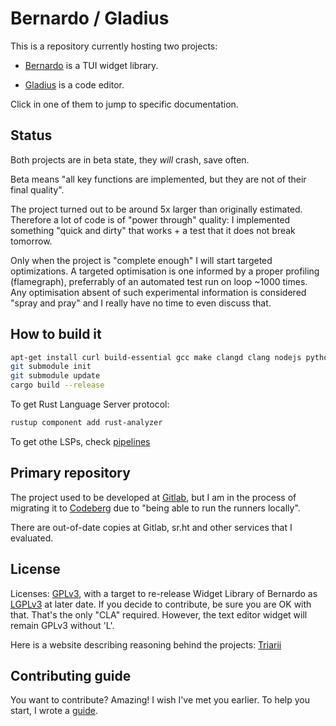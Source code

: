# Bernardo / Gladius

This is a repository currently hosting two projects:

- [Bernardo](docs/bernardo_tui/index.md) is a TUI widget library.

- [Gladius](docs/gladius/index.md) is a code editor.

Click in one of them to jump to specific documentation.

## Status

Both projects are in beta state, they *will* crash, save often.

Beta means "all key functions are implemented, but they are not of their final quality".

The project turned out to be around 5x larger than originally estimated. Therefore a lot of code is of "power through"
quality: I implemented something "quick and dirty" that works + a test that it does not break tomorrow.

Only when the project is "complete enough" I will start targeted optimizations. A targeted optimisation is one informed
by a proper profiling (flamegraph), preferrably of an automated test run on loop ~1000 times. Any optimisation absent of
such experimental information is considered "spray and pray" and I really have no time to even discuss that.

## How to build it

```bash
apt-get install curl build-essential gcc make clangd clang nodejs python3-pip python3-venv
git submodule init
git submodule update
cargo build --release
```

To get Rust Language Server protocol:

```bash
rustup component add rust-analyzer
```

To get othe LSPs, check [pipelines](.forgejo/workflows/everything.yaml)

## Primary repository

The project used to be developed at [Gitlab](https://gitlab.com/njskalski/bernardo), but I am in the process of
migrating it to
[Codeberg](https://gitlab.com/njskalski/bernardo) due to "being able to run the runners locally".

There are out-of-date copies at Gitlab, sr.ht and other services that I evaluated.

## License

Licenses: [GPLv3](COPYRIGHT), with a target to re-release Widget Library of Bernardo
as [LGPLv3](https://www.gnu.org/licenses/lgpl-3.0.en.html) at
later date.
If you decide to contribute, be sure you are OK with that. That's the only "CLA" required.
However, the text editor widget will remain GPLv3 without 'L'.

Here is a website describing reasoning behind the projects: [Triarii](https://njskalski.gitlab.io/triarii)

## Contributing guide

You want to contribute? Amazing! I wish I've met you earlier. To help you start, I wrote
a [guide](docs/contributing_guide.md).
